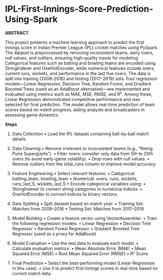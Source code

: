 # IPL-First-Innings-Score-Prediction-Using-Spark

**ABSTRACT**

This project presents a machine learning approach to predict the first innings score in Indian Premier League (IPL) cricket matches using PySpark. The dataset is preprocessed by removing inconsistent teams, early overs, null values, and outliers, ensuring high-quality inputs for modeling. Categorical features such as batting and bowling teams are encoded using StringIndexer and OneHotEncoder, while numerical features include overs, current runs, wickets, and performance in the last five overs. The data is split into training (2008–2016) and testing (2017–2019) sets. Four regression models—Linear Regression, Decision Tree, Random Forest, and Gradient Boosted Trees (used as an AdaBoost alternative)—are implemented and evaluated using metrics such as MAE, MSE, RMSE, and R². Among these, Linear Regression demonstrated competitive performance and was selected for final prediction. The model allows real-time prediction of team scores based on match progress, aiding analysts and broadcasters in assessing game dynamics.

**Steps**

1. Data Collection
	•	Load the IPL dataset containing ball-by-ball match details.

2. Data Cleaning
	•	Remove irrelevant or inconsistent teams (e.g., “Rising Pune Supergiants”).
	•	Filter overs: consider only data from 5th to 20th overs (to avoid early-game volatility).
	•	Drop rows with null values.
	•	Remove outliers from the total_runs column to improve model accuracy.

3. Feature Engineering
	•	Select relevant features:
	•	Categorical: batting_team, bowling_team
	•	Numerical: overs, runs, wickets, runs_last_5, wickets_last_5
	•	Encode categorical variables using:
	•	StringIndexer to convert string categories to numerical indices.
	•	OneHotEncoder to convert indices to binary vectors.

4. Data Splitting
	•	Split dataset based on match year:
	•	Training Set: Matches from 2008–2016
	•	Testing Set: Matches from 2017–2019

5. Model Building
	•	Create a feature vector using VectorAssembler.
	•	Train the following regression models:
	•	Linear Regression
	•	Decision Tree Regressor
	•	Random Forest Regressor
	•	Gradient Boosted Tree Regressor (used as a proxy for AdaBoost)

6. Model Evaluation
	•	Use the test data to evaluate each model.
	•	Calculate evaluation metrics:
	•	Mean Absolute Error (MAE)
	•	Mean Squared Error (MSE)
	•	Root Mean Squared Error (RMSE)
	•	R² Score

7. Final Prediction
	•	Select the best-performing model (Linear Regression in this case).
	•	Use it to predict first innings scores in real-time based on current match data.
